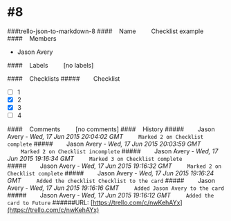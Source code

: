 # #8
###trello-json-to-markdown-8
####&nbsp;&nbsp;&nbsp;&nbsp;Name
&nbsp;&nbsp;&nbsp;&nbsp;&nbsp;&nbsp;&nbsp;&nbsp;Checklist example
####&nbsp;&nbsp;&nbsp;&nbsp;Members
* Jason Avery

####&nbsp;&nbsp;&nbsp;&nbsp;Labels
&nbsp;&nbsp;&nbsp;&nbsp;&nbsp;&nbsp;&nbsp;&nbsp;[no labels]

####&nbsp;&nbsp;&nbsp;&nbsp;Checklists
#####&nbsp;&nbsp;&nbsp;&nbsp;&nbsp;&nbsp;&nbsp;&nbsp;Checklist
- [ ] 1
- [x] 2
- [x] 3
- [ ] 4

####&nbsp;&nbsp;&nbsp;&nbsp;Comments
&nbsp;&nbsp;&nbsp;&nbsp;&nbsp;&nbsp;&nbsp;&nbsp;[no comments]
####&nbsp;&nbsp;&nbsp;&nbsp;History
#####&nbsp;&nbsp;&nbsp;&nbsp;&nbsp;&nbsp;&nbsp;&nbsp;Jason Avery - *Wed, 17 Jun 2015 20:04:02 GMT*
&nbsp;&nbsp;&nbsp;&nbsp;&nbsp;&nbsp;&nbsp;&nbsp;`
Marked 2 on Checklist complete
`
#####&nbsp;&nbsp;&nbsp;&nbsp;&nbsp;&nbsp;&nbsp;&nbsp;Jason Avery - *Wed, 17 Jun 2015 20:03:59 GMT*
&nbsp;&nbsp;&nbsp;&nbsp;&nbsp;&nbsp;&nbsp;&nbsp;`
Marked 2 on Checklist incomplete
`
#####&nbsp;&nbsp;&nbsp;&nbsp;&nbsp;&nbsp;&nbsp;&nbsp;Jason Avery - *Wed, 17 Jun 2015 19:16:34 GMT*
&nbsp;&nbsp;&nbsp;&nbsp;&nbsp;&nbsp;&nbsp;&nbsp;`
Marked 3 on Checklist complete
`
#####&nbsp;&nbsp;&nbsp;&nbsp;&nbsp;&nbsp;&nbsp;&nbsp;Jason Avery - *Wed, 17 Jun 2015 19:16:32 GMT*
&nbsp;&nbsp;&nbsp;&nbsp;&nbsp;&nbsp;&nbsp;&nbsp;`
Marked 2 on Checklist complete
`
#####&nbsp;&nbsp;&nbsp;&nbsp;&nbsp;&nbsp;&nbsp;&nbsp;Jason Avery - *Wed, 17 Jun 2015 19:16:24 GMT*
&nbsp;&nbsp;&nbsp;&nbsp;&nbsp;&nbsp;&nbsp;&nbsp;`
Added the checklist Checklist to the card
`
#####&nbsp;&nbsp;&nbsp;&nbsp;&nbsp;&nbsp;&nbsp;&nbsp;Jason Avery - *Wed, 17 Jun 2015 19:16:16 GMT*
&nbsp;&nbsp;&nbsp;&nbsp;&nbsp;&nbsp;&nbsp;&nbsp;`
Added Jason Avery to the card
`
#####&nbsp;&nbsp;&nbsp;&nbsp;&nbsp;&nbsp;&nbsp;&nbsp;Jason Avery - *Wed, 17 Jun 2015 19:16:12 GMT*
&nbsp;&nbsp;&nbsp;&nbsp;&nbsp;&nbsp;&nbsp;&nbsp;`
Added the card to Future
`
######URL: [https://trello.com/c/nwKehAYx](https://trello.com/c/nwKehAYx)
